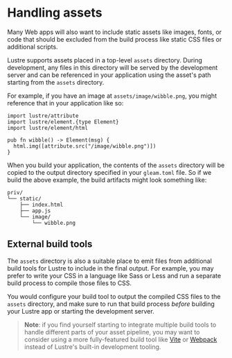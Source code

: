 # Handling assets

Many Web apps will also want to include static assets like images, fonts, or
code that should be excluded from the build process like static CSS files or
additional scripts.

Lustre supports assets placed in a top-level `assets` directory. During development,
any files in this directory will be served by the development server and can be
referenced in your application using the asset's path starting from the `assets`
directory.

For example, if you have an image at `assets/image/wibble.png`, you might reference
that in your application like so:

```gleam
import lustre/attribute
import lustre/element.{type Element}
import lustre/element/html

pub fn wibble() -> Element(msg) {
  html.img([attribute.src("/image/wibble.png")])
}
```

When you build your application, the contents of the `assets` directory will be
copied to the output directory specified in your `gleam.toml` file. So if we build
the above example, the build artifacts might look something like:

```
priv/
└── static/
    ├── index.html
    ├── app.js
    └── image/
        └── wibble.png
```

## External build tools

The `assets` directory is also a suitable place to emit files from additional
build tools for Lustre to include in the final output. For example, you may
prefer to write your CSS in a language like Sass or Less and run a separate build
process to compile those files to CSS.

You would configure your build tool to output the compiled CSS files to the `assets`
directory, and make sure to run that build process _before_ building your Lustre
app or starting the development server.

> **Note**: if you find yourself starting to integrate multiple build tools to
> handle different parts of your asset pipeline, you may want to consider using
> a more fully-featured build tool like [Vite](https://vitejs.dev/) or
> [Webpack](https://webpack.js.org/) instead of Lustre's built-in development
> tooling.
